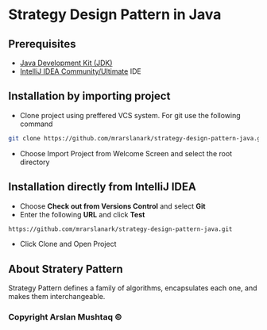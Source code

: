 # Strategy Design Pattern in Java

## Prerequisites

* [Java Development Kit (JDK)](https://www.oracle.com/technetwork/java/javase/downloads/jdk13-downloads-5672538.html)
* [IntelliJ IDEA Community/Ultimate](https://www.jetbrains.com/idea/) IDE

## Installation by importing project

* Clone project using preffered VCS system. For git use the following command
```bash
git clone https://github.com/mrarslanark/strategy-design-pattern-java.git
```
* Choose Import Project from Welcome Screen and select the root directory

## Installation directly from IntelliJ IDEA

* Choose **Check out from Versions Control** and select **Git**
* Enter the following **URL** and click **Test**
```bash
https://github.com/mrarslanark/strategy-design-pattern-java.git
```
* Click Clone and Open Project

## About Stratery Pattern

Strategy Pattern defines a family of algorithms, encapsulates each one, and makes them interchangeable.

### Copyright Arslan Mushtaq ©

